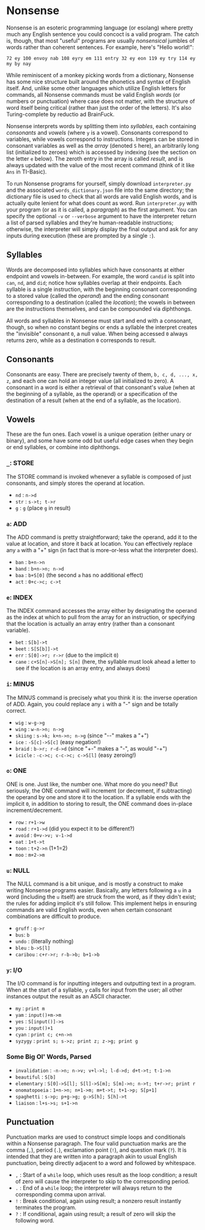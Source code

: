 # Nonsense

Nonsense is an esoteric programming language (or esolang) where pretty much any English sentence you could concoct is a valid program. The catch is, though, that most "useful" programs are usually _nonsensical_ jumbles of words rather than coherent sentences. For example, here's "Hello world!":

`72 ey 100 envoy nab 108 eyry em 111 entry 32 ey eon 119 ey try 114 ey my by nay`

While reminiscent of a monkey picking words from a dictionary, Nonsense has some nice structure built around the phonetics and syntax of English itself. And, unlike some other languages which utilize English letters for commands, all Nonsense commands must be valid English _words_ (or numbers or punctuation) where case does not matter, with the structure of word itself being critical (rather than just the order of the letters). It's also Turing-complete by reductio ad BrainFuck.

Nonsense interprets words by splitting them into _syllables_, each containing  _consonants_ and _vowels_ (where `y` is a vowel). Consonants correspond to variables, while vowels correspond to instructions. Integers can be stored in consonant variables as well as the _array_ (denoted `S` here), an arbitrarily long list (initialized to zeroes) which is accessed by indexing (see the section on the letter `e` below). The zeroth entry in the array is called _result_, and is always updated with the value of the most recent command (think of it like `Ans` in TI-Basic).

To run Nonsense programs for yourself, simply download `interpreter.py` and the associated `words_dictionary.json` file into the same directory; the dictionary file is used to check that all words are valid English words, and is actually quite lenient for what does count as word. Run `interpreter.py` with your program (or as it is called, a _paragraph_) as the first argument. You can specify the optional `-v` or `--verbose` argument to have the interpreter return a list of parsed syllables and they're human-readable instructions; otherwise, the interpreter will simply display the final output and ask for any inputs during execution (these are prompted by a single `:`).

## Syllables

Words are decomposed into syllables which have consonants at either endpoint and vowels in-between. For example, the word `candid` is split into `can`, `nd`, and `did`; notice how syllables overlap at their endpoints. Each syllable is a single instruction, with the beginning consonant corresponding to a stored value (called the _operand_) and the ending consonant corresponding to a destination (called the _location_); the vowels in between are the instructions themselves, and can be compounded via diphthongs.

All words and syllables in Nonsense must start and end with a consonant, though, so when no constant begins or ends a syllable the interpret creates the "invisible" consonant `0`, a null value. When being accessed `0` always returns zero, while as a destination `0` corresponds to result.

## Consonants

Consonants are easy. There are precisely twenty of them, `b, c, d, ..., x, z`, and each one can hold an integer value (all initialized to zero). A consonant in a word is either a retrieval of that consonant's value (when at the beginning of a syllable, as the operand) or a specification of the destination of a result (when at the end of a syllable, as the location).

## Vowels

These are the fun ones. Each vowel is a unique operation (either unary or binary), and some have some odd but useful edge cases when they begin or end syllables, or combine into diphthongs.

### `_`: STORE

The STORE command is invoked whenever a syllable is composed of just consonants, and simply stores the operand at location.

* `nd` : `n->d`
* `str` : `s->t; t->r`
* `g` : `g` (place `g` in result)

### `a`: ADD

The ADD command is pretty straightforward; take the operand, add it to the value at location, and store it back at location. You can effectively replace any `a` with a "+" sign (in fact that is more-or-less what the interpreter does).

* `ban` : `b+n->n`
* `band` : `b+n->n; n->d`
* `baa` : `b+S[0]` (the second `a` has no additional effect)
* `act` : `0+c->c; c->t`

### `e`: INDEX

The INDEX command accesses the array either by designating the operand as the index at which to pull from the array for an instruction, or specifying that the location is actually an array entry (rather than a consonant variable).

* `bet` : `S[b]->t`
* `beet` : `S[S[b]]->t`
* `err` : `S[0]->r; r->r` (due to the implicit `0`)
* `cane` : `c+S[n]->S[n]; S[n]` (here, the syllable must look ahead a letter to see if the location is an array entry, and always does)

### `i`: MINUS

The MINUS command is precisely what you think it is: the inverse operation of ADD. Again, you could replace any `i` with a "-" sign and be totally correct.

* `wig` : `w-g->g`
* `wing` : `w-n->n; n->g`
* `skiing` : `s->k; k+n->n; n->g` (since "--" makes a "+")
* `ice` : `-S[c]->S[c]` (easy negation!)
* `braid` : `b->r; r-d->d` (since "+-" makes a "-", as would "-+")
* `icicle` : `-c->c; c-c->c; c->S[l]` (easy zeroing!)

### `o`: ONE

ONE is one. Just like, the number one. What more do you need?
But seriously, the ONE command will increment (or decrement, if subtracting) the operand by one and store it to the location. If a syllable ends with the implicit `0`, in addition to storing to result, the ONE command does in-place increment/decrement.

* `row` : `r+1->w`
* `road` : `r+1->d` (did you expect it to be different?)
* `avoid` : `0+v->v; v-1->d`
* `oat` : `1+t->t`
* `toon` : `t+2->n` (1+1=2)
* `moo` : `m+2->m`

### `u`: NULL

The NULL command is a bit unique, and is mostly a construct to make writing Nonsense programs easier. Basically, any letters following a `u` in a word (including the `u` itself) are struck from the word, as if they didn't exist; the rules for adding implicit `0`'s still follow. This implement helps in ensuring commands are valid English words, even when certain consonant combinations are difficult to produce.

* `gruff` : `g->r`
* `bus`: `b`
* `undo` : (literally nothing)
* `bleu` : `b->S[l]`
* `caribou` : `c+r->r; r-b->b; b+1->b`

### `y`: I/O

The I/O command is for inputting integers and outputting text in a program. When at the start of a syllable, `y` calls for input from the user; all other instances output the result as an ASCII character.

* `my` : `print m`
* `yam` : `input()+m->m`
* `yes` : `S[input()]->s`
* `you` : `input()+1`
* `cyan` : `print c; c+n->n`
* `syzygy` : `print s; s->z; print z; z->g; print g`

### Some Big Ol' Words, Parsed

* `invalidation` : `-n->n; n->v; v+l->l; l-d->d; d+t->t; t-1->n`
* `beautiful` : `S[b]`
* `elementary` : `S[0]->S[l]; S[l]->S[m]; S[m]->n; n->t; t+r->r; print r`
* `onomatopoeia` : `1+n->n; n+1->m; m+t->t; t+1->p; S[p+1]`
* `spaghetti` : `s->p; p+g->g; g->S[h]; S[h]->t`
* `liaison` : `l+s->s; s+1->n`

## Punctuation

Punctuation marks are used to construct simple loops and conditionals within a Nonsense paragraph. The four valid punctuation marks are the comma (`,`), period (`.`), exclamation point (`!`), and question mark (`?`). It is intended that they are written into a paragraph akin to usual English punctuation, being directly adjacent to a word and followed by whitespace.

* `,` : Start of a `while` loop, which uses result as the loop condition; a result of zero will cause the interpreter to skip to the corresponding period.
* `.` : End of a `while` loop; the interpreter will always return to the corresponding comma upon arrival.
* `!` : Break conditional, again using result; a nonzero result instantly terminates the program.
* `?` : If conditional, again using result; a result of zero will skip the following word.
